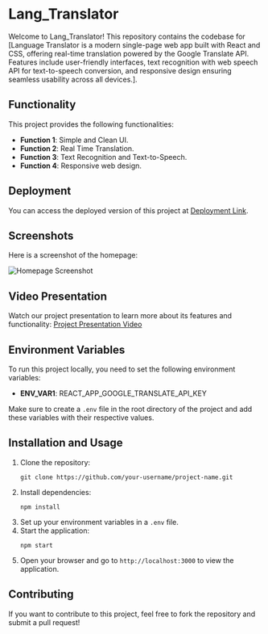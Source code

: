 # Lang_Translator

Welcome to Lang_Translator! This repository contains the codebase for [Language Translator is a modern single-page web app built with React and CSS, offering real-time translation powered by the Google Translate API. Features include user-friendly interfaces, text recognition with web speech API for text-to-speech conversion, and responsive design ensuring seamless usability across all devices.].

## Functionality

This project provides the following functionalities:

- **Function 1**: Simple and Clean UI.
- **Function 2**: Real Time Translation.
- **Function 3**: Text Recognition and Text-to-Speech.
- **Function 4**: Responsive web design.

## Deployment

You can access the deployed version of this project at [Deployment Link](https://lang-translator-rgqa.onrender.com/).

## Screenshots

Here is a screenshot of the homepage:

![Homepage Screenshot](https://github.com/SursaChauhan/Lang_Translator/assets/132122228/dad9777d-5837-455b-a2d0-3a60e1ab0ddc)

## Video Presentation

Watch our project presentation to learn more about its features and functionality:
[Project Presentation Video]()

## Environment Variables

To run this project locally, you need to set the following environment variables:

- **ENV_VAR1**: REACT_APP_GOOGLE_TRANSLATE_API_KEY


Make sure to create a `.env` file in the root directory of the project and add these variables with their respective values.

## Installation and Usage

1. Clone the repository:
   ```
   git clone https://github.com/your-username/project-name.git
   ```
2. Install dependencies:
   ```
   npm install
   ```
3. Set up your environment variables in a `.env` file.
4. Start the application:
   ```
   npm start
   ```
5. Open your browser and go to `http://localhost:3000` to view the application.

## Contributing

If you want to contribute to this project, feel free to fork the repository and submit a pull request!
